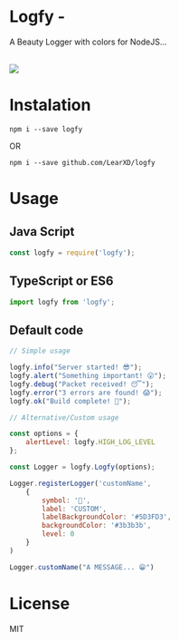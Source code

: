 # Logfy - 

A Beauty Logger with colors for NodeJS...

<br>
<image src="./assets/images/icon.png"/>
<br>

# Instalation

```
npm i --save logfy
```

OR

```
npm i --save github.com/LearXD/logfy
```

# Usage

## Java Script

```js
const logfy = require('logfy');
```
## TypeScript or ES6
```ts
import logfy from 'logfy';
```
## Default code
```js
// Simple usage

logfy.info("Server started! 😎");
logfy.alert("Something important! 😮");
logfy.debug("Packet received! 😴");
logfy.error("3 errors are found! 😱");
logfy.ok("Build complete! 🔨");

// Alternative/Custom usage

const options = {
    alertLevel: logfy.HIGH_LOG_LEVEL
};

const Logger = logfy.Logfy(options);

Logger.registerLogger('customName', 
    {
        symbol: '🚀',
        label: 'CUSTOM',
        labelBackgroundColor: '#5D3FD3',
        backgroundColor: '#3b3b3b',
        level: 0
    }
)

Logger.customName("A MESSAGE... 😁")
```

# License
MIT